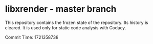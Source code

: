 # libxrender - master branch

This repository contains the frozen state of the repository.
Its history is cleared. It is used only for static code
analysis with Codacy.

Commit Time: 1721358738
